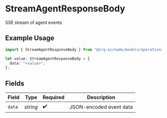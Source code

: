 # StreamAgentResponseBody

SSE stream of agent events

## Example Usage

```typescript
import { StreamAgentResponseBody } from "@orq-ai/node/models/operations";

let value: StreamAgentResponseBody = {
  data: "<value>",
};
```

## Fields

| Field                   | Type                    | Required                | Description             |
| ----------------------- | ----------------------- | ----------------------- | ----------------------- |
| `data`                  | *string*                | :heavy_check_mark:      | JSON-encoded event data |